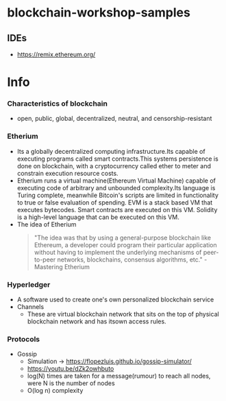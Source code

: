 # blockchain-workshop-samples

## IDEs
- https://remix.ethereum.org/


# Info

### Characteristics of blockchain
 - open, public, global, decentralized, neutral, and censorship-resistant

### Etherium
 - Its a globally decentralized computing infrastructure.Its capable of executing programs called smart contracts.This systems persistence is done on blockchain, 
   with a cryptocurrency called ether to meter and constrain execution resource costs.
 - Etherium runs a virtual machine(Ethereum Virtual Machine) capable of executing code of arbitrary and unbounded complexity.Its language is Turing complete,
   meanwhile Bitcoin's scripts are limited in functionality to true or false evaluation of spending. EVM is a stack based VM that executes bytecodes. 
   Smart contracts are executed on this VM. Solidity is a high-level language that can be executed on this VM.
 - The idea of Etherium
   > "The idea was that by using a general-purpose blockchain like Ethereum, a developer could program their particular application without having to implement the 
     underlying mechanisms of peer-to-peer networks, blockchains, consensus algorithms, etc." - Mastering Etherium

### Hyperledger
 + A software used to create one's own personalized blockchain service
 + Channels
   - These are virtual blockchain network that sits on the top of physical blockchain network and has itsown access rules.
   
### Protocols
 + Gossip
   - Simulation -> https://flopezluis.github.io/gossip-simulator/  
   - https://youtu.be/dZk2owhbuto
   - log(N) times are taken for a message(rumour) to reach all nodes, were N is the number of nodes
   - O(log n) complexity
